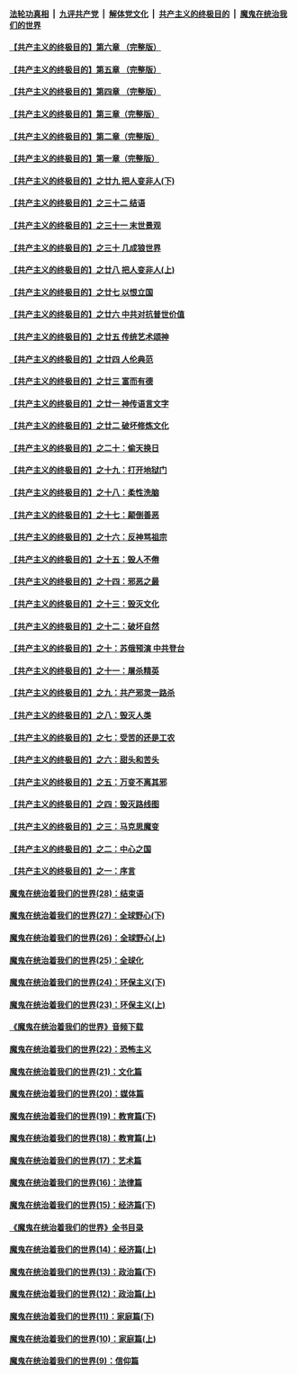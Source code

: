 ####  [法轮功真相](../../../../basic/blob/master/README.md?t=04080501) &nbsp;|&nbsp; [九评共产党](../../../../9ping.md/blob/master/README.md?t=04080501) &nbsp;|&nbsp; [解体党文化](../../../../jtdwh.md/blob/master/README.md?t=04080501)  &nbsp;|&nbsp; [共产主义的终极目的](../../../../gczydzjmd.md/blob/master/README.md?t=04080501) &nbsp;|&nbsp; [魔鬼在统治我们的世界](../../../../mgztzwmdsj.md/blob/master/README.md?t=04080501) 

#### [【共产主义的终极目的】第六章 （完整版）](../pages/nsc422/n11428913.md?t=04080501) 

#### [【共产主义的终极目的】第五章 （完整版）](../pages/nsc422/n11428912.md?t=04080501) 

#### [【共产主义的终极目的】第四章 （完整版）](../pages/nsc422/n11428907.md?t=04080501) 

#### [【共产主义的终极目的】第三章（完整版）](../pages/nsc422/n11428848.md?t=04080501) 

#### [【共产主义的终极目的】第二章（完整版）](../pages/nsc422/n11428831.md?t=04080501) 

#### [【共产主义的终极目的】第一章（完整版）](../pages/nsc422/n11417651.md?t=04080501) 

#### [【共产主义的终极目的】之廿九 把人变非人(下)](../pages/nsc422/n11344140.md?t=04080501) 

#### [【共产主义的终极目的】之三十二 结语](../pages/nsc422/n11360535.md?t=04080501) 

#### [【共产主义的终极目的】之三十一 末世景观](../pages/nsc422/n11351129.md?t=04080501) 

#### [【共产主义的终极目的】之三十 几成狼世界](../pages/nsc422/n11348280.md?t=04080501) 

#### [【共产主义的终极目的】之廿八 把人变非人(上)](../pages/nsc422/n11340492.md?t=04080501) 

#### [【共产主义的终极目的】之廿七 以恨立国](../pages/nsc422/n11336944.md?t=04080501) 

#### [【共产主义的终极目的】之廿六 中共对抗普世价值](../pages/nsc422/n11324785.md?t=04080501) 

#### [【共产主义的终极目的】之廿五 传统艺术颂神](../pages/nsc422/n11296396.md?t=04080501) 

#### [【共产主义的终极目的】之廿四 人伦典范](../pages/nsc422/n11296397.md?t=04080501) 

#### [【共产主义的终极目的】之廿三 富而有德](../pages/nsc422/n11283598.md?t=04080501) 

#### [【共产主义的终极目的】之廿一 神传语言文字](../pages/nsc422/n11263265.md?t=04080501) 

#### [【共产主义的终极目的】之廿二 破坏修炼文化](../pages/nsc422/n11245728.md?t=04080501) 

#### [【共产主义的终极目的】之二十：偷天换日](../pages/nsc422/n11238846.md?t=04080501) 

#### [【共产主义的终极目的】之十九：打开地狱门](../pages/nsc422/n11206376.md?t=04080501) 

#### [【共产主义的终极目的】之十八：柔性洗脑](../pages/nsc422/n11199994.md?t=04080501) 

#### [【共产主义的终极目的】之十七：颠倒善恶](../pages/nsc422/n11179782.md?t=04080501) 

#### [【共产主义的终极目的】之十六：反神骂祖宗](../pages/nsc422/n11166798.md?t=04080501) 

#### [【共产主义的终极目的】之十五：毁人不倦](../pages/nsc422/n11166792.md?t=04080501) 

#### [【共产主义的终极目的】之十四：邪恶之最](../pages/nsc422/n11150249.md?t=04080501) 

#### [【共产主义的终极目的】之十三：毁灭文化](../pages/nsc422/n11135227.md?t=04080501) 

#### [【共产主义的终极目的】之十二：破坏自然](../pages/nsc422/n11135214.md?t=04080501) 

#### [【共产主义的终极目的】之十：苏俄预演 中共登台](../pages/nsc422/n11118424.md?t=04080501) 

#### [【共产主义的终极目的】之十一：屠杀精英](../pages/nsc422/n11118442.md?t=04080501) 

#### [【共产主义的终极目的】之九：共产邪灵一路杀](../pages/nsc422/n11114139.md?t=04080501) 

#### [【共产主义的终极目的】之八：毁灭人类](../pages/nsc422/n11108503.md?t=04080501) 

#### [【共产主义的终极目的】之七：受苦的还是工农](../pages/nsc422/n11101809.md?t=04080501) 

#### [【共产主义的终极目的】之六：甜头和苦头](../pages/nsc422/n11096971.md?t=04080501) 

#### [【共产主义的终极目的】之五：万变不离其邪](../pages/nsc422/n11091285.md?t=04080501) 

#### [【共产主义的终极目的】之四：毁灭路线图](../pages/nsc422/n11086284.md?t=04080501) 

#### [【共产主义的终极目的】之三：马克思魔变](../pages/nsc422/n11061941.md?t=04080501) 

#### [【共产主义的终极目的】之二：中心之国](../pages/nsc422/n11047728.md?t=04080501) 

#### [【共产主义的终极目的】之一：序言](../pages/nsc422/n11086077.md?t=04080501) 

#### [魔鬼在统治着我们的世界(28)：结束语](../pages/nsc422/n10936246.md?t=04080501) 

#### [魔鬼在统治着我们的世界(27)：全球野心(下)](../pages/nsc422/n10928319.md?t=04080501) 

#### [魔鬼在统治着我们的世界(26)：全球野心(上)](../pages/nsc422/n10900318.md?t=04080501) 

#### [魔鬼在统治着我们的世界(25)：全球化](../pages/nsc422/n10788205.md?t=04080501) 

#### [魔鬼在统治着我们的世界(24)：环保主义(下)](../pages/nsc422/n10695307.md?t=04080501) 

#### [魔鬼在统治着我们的世界(23)：环保主义(上)](../pages/nsc422/n10688613.md?t=04080501) 

#### [《魔鬼在统治着我们的世界》音频下载](../pages/nsc422/n10635553.md?t=04080501) 

#### [魔鬼在统治着我们的世界(22)：恐怖主义](../pages/nsc422/n10614727.md?t=04080501) 

#### [魔鬼在统治着我们的世界(21)：文化篇](../pages/nsc422/n10597706.md?t=04080501) 

#### [魔鬼在统治着我们的世界(20)：媒体篇](../pages/nsc422/n10586579.md?t=04080501) 

#### [魔鬼在统治着我们的世界(19)：教育篇(下)](../pages/nsc422/n10564808.md?t=04080501) 

#### [魔鬼在统治着我们的世界(18)：教育篇(上)](../pages/nsc422/n10526970.md?t=04080501) 

#### [魔鬼在统治着我们的世界(17)：艺术篇](../pages/nsc422/n10499093.md?t=04080501) 

#### [魔鬼在统治着我们的世界(16)：法律篇](../pages/nsc422/n10485969.md?t=04080501) 

#### [魔鬼在统治着我们的世界(15)：经济篇(下)](../pages/nsc422/n10469975.md?t=04080501) 

#### [《魔鬼在统治着我们的世界》全书目录](../pages/nsc422/n10464261.md?t=04080501) 

#### [魔鬼在统治着我们的世界(14)：经济篇(上)](../pages/nsc422/n10457370.md?t=04080501) 

#### [魔鬼在统治着我们的世界(13)：政治篇(下)](../pages/nsc422/n10448270.md?t=04080501) 

#### [魔鬼在统治着我们的世界(12)：政治篇(上)](../pages/nsc422/n10444576.md?t=04080501) 

#### [魔鬼在统治着我们的世界(11)：家庭篇(下)](../pages/nsc422/n10440961.md?t=04080501) 

#### [魔鬼在统治着我们的世界(10)：家庭篇(上)](../pages/nsc422/n10435448.md?t=04080501) 

#### [魔鬼在统治着我们的世界(9)：信仰篇](../pages/nsc422/n10432159.md?t=04080501) 


